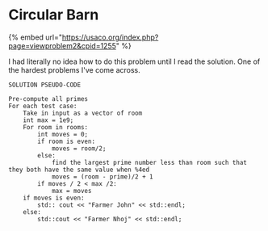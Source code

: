 # Circular Barn

{% embed url="https://usaco.org/index.php?page=viewproblem2&cpid=1255" %}

I had literally no idea how to do this problem until I read the solution. One of the hardest problems I've come across.

```
SOLUTION PSEUDO-CODE

Pre-compute all primes
For each test case:
    Take in input as a vector of room
    int max = 1e9;
    For room in rooms:
        int moves = 0;
        if room is even:
            moves = room/2;
        else:
            find the largest prime number less than room such that they both have the same value when %4ed
            moves = (room - prime)/2 + 1
        if moves / 2 < max /2:
            max = moves
    if moves is even:
        std:: cout << "Farmer John" << std::endl;
    else:
        std::cout << "Farmer Nhoj" << std::endl;
```
